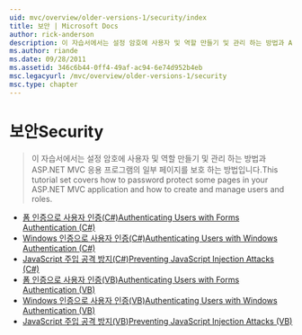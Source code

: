 ```yaml
---
uid: mvc/overview/older-versions-1/security/index
title: 보안 | Microsoft Docs
author: rick-anderson
description: 이 자습서에서는 설정 암호에 사용자 및 역할 만들기 및 관리 하는 방법과 ASP.NET MVC 응용 프로그램의 일부 페이지를 보호 하는 방법입니다.
ms.author: riande
ms.date: 09/28/2011
ms.assetid: 346c6b44-0ff4-49af-ac94-6e74d952b4eb
msc.legacyurl: /mvc/overview/older-versions-1/security
msc.type: chapter
---
```

<a name="security"></a><span data-ttu-id="e2356-103">보안</span><span class="sxs-lookup"><span data-stu-id="e2356-103">Security</span></span>
====================
> <span data-ttu-id="e2356-104">이 자습서에서는 설정 암호에 사용자 및 역할 만들기 및 관리 하는 방법과 ASP.NET MVC 응용 프로그램의 일부 페이지를 보호 하는 방법입니다.</span><span class="sxs-lookup"><span data-stu-id="e2356-104">This tutorial set covers how to password protect some pages in your ASP.NET MVC application and how to create and manage users and roles.</span></span>


- [<span data-ttu-id="e2356-105">폼 인증으로 사용자 인증(C#)</span><span class="sxs-lookup"><span data-stu-id="e2356-105">Authenticating Users with Forms Authentication (C#)</span></span>](authenticating-users-with-forms-authentication-cs.md)
- [<span data-ttu-id="e2356-106">Windows 인증으로 사용자 인증(C#)</span><span class="sxs-lookup"><span data-stu-id="e2356-106">Authenticating Users with Windows Authentication (C#)</span></span>](authenticating-users-with-windows-authentication-cs.md)
- [<span data-ttu-id="e2356-107">JavaScript 주입 공격 방지(C#)</span><span class="sxs-lookup"><span data-stu-id="e2356-107">Preventing JavaScript Injection Attacks (C#)</span></span>](preventing-javascript-injection-attacks-cs.md)
- [<span data-ttu-id="e2356-108">폼 인증으로 사용자 인증(VB)</span><span class="sxs-lookup"><span data-stu-id="e2356-108">Authenticating Users with Forms Authentication (VB)</span></span>](authenticating-users-with-forms-authentication-vb.md)
- [<span data-ttu-id="e2356-109">Windows 인증으로 사용자 인증(VB)</span><span class="sxs-lookup"><span data-stu-id="e2356-109">Authenticating Users with Windows Authentication (VB)</span></span>](authenticating-users-with-windows-authentication-vb.md)
- [<span data-ttu-id="e2356-110">JavaScript 주입 공격 방지(VB)</span><span class="sxs-lookup"><span data-stu-id="e2356-110">Preventing JavaScript Injection Attacks (VB)</span></span>](preventing-javascript-injection-attacks-vb.md)
